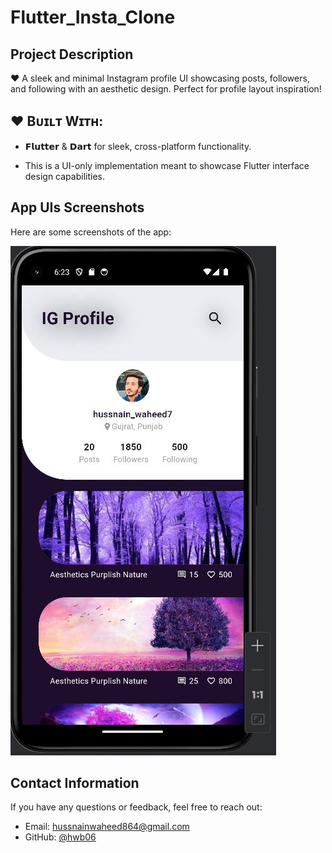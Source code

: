 # Flutter_Insta_Clone
 
## **Project Description**

♥ A sleek and minimal Instagram profile UI showcasing posts, followers, and following with an aesthetic design. Perfect for profile layout inspiration!

## ♥ **Bᴜɪʟᴛ Wɪᴛʜ**:
- 𝗙𝗹𝘂𝘁𝘁𝗲𝗿 & 𝗗𝗮𝗿𝘁 for sleek, cross-platform functionality. 

- This is a UI-only implementation meant to showcase Flutter interface design capabilities.

## **App UIs Screenshots**
Here are some screenshots of the app:

![Main Screen](https://github.com/hwb06/Flutter_Insta_Clone/blob/main/Insta%20Clone%20UI.JPG?raw=true)  

## **Contact Information**
If you have any questions or feedback, feel free to reach out:

- Email: hussnainwaheed864@gmail.com
- GitHub: [@hwb06](https://github.com/hwb06)
